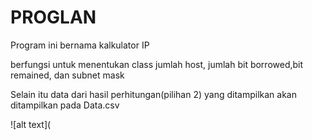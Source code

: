 # PROGLAN

Program ini bernama kalkulator IP

berfungsi untuk menentukan class jumlah host, jumlah bit borrowed,bit remained, dan subnet mask

Selain itu data dari hasil perhitungan(pilihan 2) yang ditampilkan akan ditampilkan pada Data.csv

![alt text](

